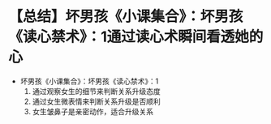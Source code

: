 # 【总结】坏男孩《小课集合》：坏男孩《读心禁术》：1通过读心术瞬间看透她的心

-   坏男孩《小课集合》：坏男孩《读心禁术》：1
    1.  通过观察女生的细节来判断关系升级态度
    2.  通过女生微表情来判断关系升级是否顺利
    3.  女生皱鼻子是亲密动作，适合升级关系